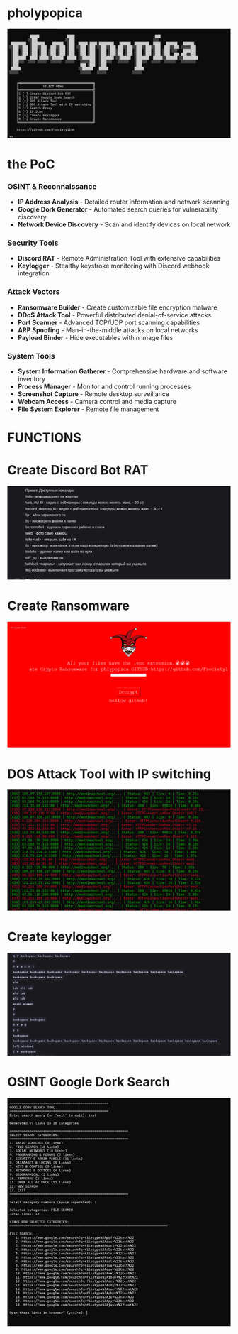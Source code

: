 # pholypopica
![Project Screenshot](screenshots/11.png)
# the PoC 
###  OSINT & Reconnaissance
- **IP Address Analysis** - Detailed router information and network scanning
- **Google Dork Generator** - Automated search queries for vulnerability discovery
- **Network Device Discovery** - Scan and identify devices on local network

###  Security Tools
- **Discord RAT** - Remote Administration Tool with extensive capabilities
- **Keylogger** - Stealthy keystroke monitoring with Discord webhook integration


###  Attack Vectors
- **Ransomware Builder** - Create customizable file encryption malware
- **DDoS Attack Tool** - Powerful distributed denial-of-service attacks
- **Port Scanner** - Advanced TCP/UDP port scanning capabilities
- **ARP Spoofing** - Man-in-the-middle attacks on local networks
- **Payload Binder** - Hide executables within image files

###  System Tools
- **System Information Gatherer** - Comprehensive hardware and software inventory
- **Process Manager** - Monitor and control running processes
- **Screenshot Capture** - Remote desktop surveillance
- **Webcam Access** - Camera control and media capture
- **File System Explorer** - Remote file management
# FUNCTIONS
# Create Discord Bot RAT   

![Project Screenshot](screenshots/13.png)
# Create Ransomware    

![Project Screenshot](screenshots/12.png)
# DOS Attack Tool with IP switching
![Project Screenshot](screenshots/15.png)
# Create keylogger  
![Project Screenshot](screenshots/16.png)

# OSINT Google Dork Search  
![Project Screenshot](screenshots/17.png)

